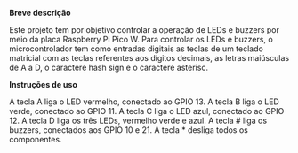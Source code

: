 **Breve descrição**

Este projeto tem por objetivo controlar a operação de LEDs e buzzers por meio da placa Raspberry Pi Pico W.
Para controlar os LEDs e buzzers, o microcontrolador tem como entradas digitais as teclas de um teclado matricial com as teclas referentes aos dígitos decimais, as letras maiúsculas de A a D, o caractere hash sign e o caractere asterisc.


**Instruções de uso**

A tecla A liga o LED vermelho, conectado ao GPIO 13.
A tecla B liga o LED verde, conectado ao GPIO 11.
A tecla C liga o LED azul, conectado ao GPIO 12.
A tecla D liga os três LEDs, vermelho verde e azul.
A tecla # liga os buzzers, conectados aos GPIO 10 e 21.
A tecla * desliga todos os componentes.
